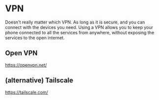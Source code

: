 # VPN

Doesn't really matter which VPN. As long as it is secure, and you can connect with the devices you need. Using a VPN allows you to keep your phone connected to all the services from anywhere, without exposing the services to the open internet.

## Open VPN

https://openvpn.net/

## (alternative) Tailscale

https://tailscale.com/
